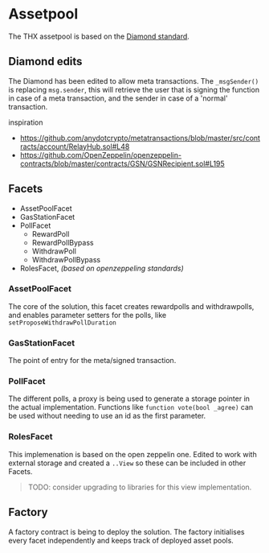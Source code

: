 # Assetpool

The THX assetpool is based on the [Diamond standard](https://dev.to/mudgen/ethereum-s-maximum-contract-size-limit-is-solved-with-the-diamond-standard-2189).

## Diamond edits

The Diamond has been edited to allow meta transactions. The `_msgSender()` is replacing `msg.sender`, this will retrieve the user that is signing the function in case of a meta transaction, and the sender in case of a 'normal' transaction.

inspiration

- https://github.com/anydotcrypto/metatransactions/blob/master/src/contracts/account/RelayHub.sol#L48
- https://github.com/OpenZeppelin/openzeppelin-contracts/blob/master/contracts/GSN/GSNRecipient.sol#L195

## Facets

- AssetPoolFacet
- GasStationFacet
- PollFacet
  - RewardPoll
  - RewardPollBypass
  - WithdrawPoll
  - WithdrawPollBypass
- RolesFacet, _(based on openzeppeling standards)_

### AssetPoolFacet

The core of the solution, this facet creates rewardpolls and withdrawpolls, and enables parameter setters for the polls, like `setProposeWithdrawPollDuration`

### GasStationFacet

The point of entry for the meta/signed transaction.

### PollFacet

The different polls, a proxy is being used to generate a storage pointer in the actual implementation. Functions like `function vote(bool _agree)` can be used without needing to use an id as the first parameter.

### RolesFacet

This implemenation is based on the open zeppelin one. Edited to work with external storage and created a `..View` so these can be included in other Facets.

> TODO: consider upgrading to libraries for this view implementation.


## Factory

A factory contract is being to deploy the solution. The factory initialises every facet independently and keeps track of deployed asset pools.